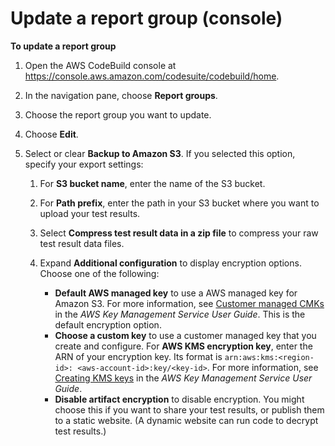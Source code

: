 # Update a report group \(console\)<a name="update-report-group-console"></a>

**To update a report group**

1. Open the AWS CodeBuild console at [https://console\.aws\.amazon\.com/codesuite/codebuild/home](https://console.aws.amazon.com/codesuite/codebuild/home)\.

1.  In the navigation pane, choose **Report groups**\. 

1. Choose the report group you want to update\. 

1. Choose **Edit**\.

1. Select or clear **Backup to Amazon S3**\. If you selected this option, specify your export settings:

   1. For **S3 bucket name**, enter the name of the S3 bucket\. 

   1. For **Path prefix**, enter the path in your S3 bucket where you want to upload your test results\. 

   1. Select **Compress test result data in a zip file** to compress your raw test result data files\. 

   1. Expand **Additional configuration** to display encryption options\. Choose one of the following: 
      + **Default AWS managed key** to use a AWS managed key for Amazon S3\. For more information, see [Customer managed CMKs](https://docs.aws.amazon.com/kms/latest/developerguide/concepts.html#customer-cmk) in the *AWS Key Management Service User Guide*\. This is the default encryption option\.
      + **Choose a custom key** to use a customer managed key that you create and configure\. For **AWS KMS encryption key**, enter the ARN of your encryption key\. Its format is ` arn:aws:kms:<region-id>: <aws-account-id>:key/<key-id> `\. For more information, see [Creating KMS keys](https://docs.aws.amazon.com/kms/latest/developerguide/create-keys.html) in the *AWS Key Management Service User Guide*\. 
      + **Disable artifact encryption** to disable encryption\. You might choose this if you want to share your test results, or publish them to a static website\. \(A dynamic website can run code to decrypt test results\.\)